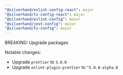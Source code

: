 ```yaml
---
"@silverhand/eslint-config-react": major
"@silverhand/ts-config-react": major
"@silverhand/eslint-config": major
"@silverhand/jest-config": major
"@silverhand/ts-config": major
---
```


BREAKING: Upgrade packages

Notable changes:

- Upgrade `prettier` to `3.0.0`
- Upgrade `eslint-plugin-prettier` to `^5.0.0-alpha.0`
